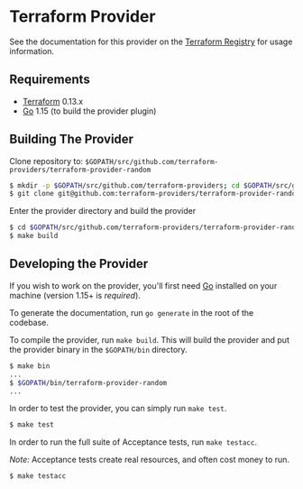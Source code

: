 Terraform Provider
==================

See the documentation for this provider on the [Terraform Registry](https://registry.terraform.io/providers/hashicorp/random/latest/docs) for usage information.

Requirements
------------

-	[Terraform](https://www.terraform.io/downloads.html) 0.13.x
-	[Go](https://golang.org/doc/install) 1.15 (to build the provider plugin)

Building The Provider
---------------------

Clone repository to: `$GOPATH/src/github.com/terraform-providers/terraform-provider-random`

```sh
$ mkdir -p $GOPATH/src/github.com/terraform-providers; cd $GOPATH/src/github.com/terraform-providers
$ git clone git@github.com:terraform-providers/terraform-provider-random
```

Enter the provider directory and build the provider

```sh
$ cd $GOPATH/src/github.com/terraform-providers/terraform-provider-random
$ make build
```

Developing the Provider
---------------------------

If you wish to work on the provider, you'll first need [Go](http://www.golang.org) installed on your machine (version 1.15+ is *required*).

To generate the documentation, run `go generate` in the root of the codebase.

To compile the provider, run `make build`. This will build the provider and put the provider binary in the `$GOPATH/bin` directory.

```sh
$ make bin
...
$ $GOPATH/bin/terraform-provider-random
...
```

In order to test the provider, you can simply run `make test`.

```sh
$ make test
```

In order to run the full suite of Acceptance tests, run `make testacc`.

*Note:* Acceptance tests create real resources, and often cost money to run.

```sh
$ make testacc
```
